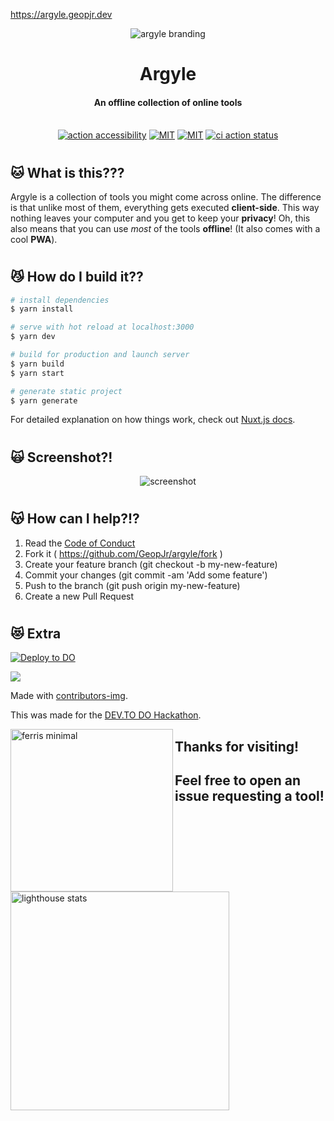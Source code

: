 https://argyle.geopjr.dev

<p align="center">
  <img alt="argyle branding" src="https://i.imgur.com/kHLp1Ob.png">
</p>
<h1 align="center">Argyle</h1>
<h4 align="center">An offline collection of online tools</h4>
<p align="center">
  <br />
    <a href="https://github.com/marketplace/actions/action-accessibility"><img src="https://img.shields.io/badge/ACTION-ACCESSIBILITY-396baf.svg?style=for-the-badge&labelColor=f8eae3" alt="action accessibility" /></a>
    <a href="https://github.com/GeopJr/argyle/blob/main/CODE_OF_CONDUCT.md"><img src="https://img.shields.io/badge/Contributor%20Covenant-v2.0%20adopted-ff69b4.svg?style=for-the-badge&labelColor=f8eae3" alt="MIT" /></a>
    <a href="https://github.com/GeopJr/argyle/blob/main/LICENSE"><img src="https://img.shields.io/badge/LICENSE-MIT-000000.svg?style=for-the-badge&labelColor=f8eae3" alt="MIT" /></a>
    <a href="https://github.com/GeopJr/argyle/actions"><img src="https://img.shields.io/github/workflow/status/geopjr/argyle/ci?labelColor=f8eae3&style=for-the-badge" alt="ci action status" /></a>
</p>

# 

## 🐱 What is this???

Argyle is a collection of tools you might come across online. The difference is that unlike most of them, everything gets executed **client-side**. This way nothing leaves your computer and you get to keep your **privacy**! Oh, this also means that you can use *most* of the tools **offline**! (It also comes with a cool **PWA**).

#

## 😼 How do I build it??

```bash
# install dependencies
$ yarn install

# serve with hot reload at localhost:3000
$ yarn dev

# build for production and launch server
$ yarn build
$ yarn start

# generate static project
$ yarn generate
```
For detailed explanation on how things work, check out [Nuxt.js docs](https://nuxtjs.org).

#

## 🙀 Screenshot?!

<p align="center">
    <img alt="screenshot" src="https://i.imgur.com/5cjMyoo.png">
</p>

#

## 😽 How can I help?!?

1. Read the [Code of Conduct](https://github.com/GeopJr/argyle/blob/main/CODE_OF_CONDUCT.md)
2. Fork it ( https://github.com/GeopJr/argyle/fork )
3. Create your feature branch (git checkout -b my-new-feature)
4. Commit your changes (git commit -am 'Add some feature')
5. Push to the branch (git push origin my-new-feature)
6. Create a new Pull Request

#

## 😻 Extra

[![Deploy to DO](https://mp-assets1.sfo2.digitaloceanspaces.com/deploy-to-do/do-btn-blue-ghost.svg)](https://cloud.digitalocean.com/apps/new?repo=https://github.com/GeopJr/argyle/tree/main)

<a href="https://github.com/GeopJr/argyle/graphs/contributors">
  <img src="https://contrib.rocks/image?repo=GeopJr/argyle" />
</a>

Made with [contributors-img](https://contrib.rocks).

This was made for the [DEV.TO DO Hackathon](https://dev.to/devteam/announcing-the-digitalocean-app-platform-hackathon-on-dev-2i1k).

<img align="left" height="260" alt="ferris minimal" src="https://i.imgur.com/g1RdxF2.png" />

## Thanks for visiting!
## Feel free to open an issue requesting a tool!
<img alt="lighthouse stats" src="https://i.imgur.com/wW53uLU.png" width="350">
